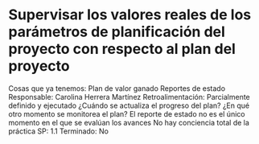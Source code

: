 # Supervisar los valores reales de los parámetros de planificación del proyecto con respecto al plan del proyecto

Cosas que ya tenemos: Plan de valor ganado
Reportes de estado
Responsable: Carolina Herrera Martínez
Retroalimentación: Parcialmente definido y ejecutado
¿Cuándo se actualiza el progreso del plan?
¿En qué otro momento se monitorea el plan?
El reporte de estado no es el único momento en el que se evalúan los avances
No hay conciencia total de la práctica
SP: 1.1
Terminado: No